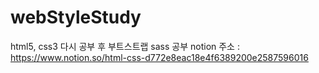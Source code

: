 # webStyleStudy
html5, css3 다시 공부 후 부트스트랩 sass 공부
notion 주소 :  https://www.notion.so/html-css-d772e8eac18e4f6389200e2587596016
